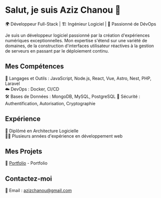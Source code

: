 # Salut, je suis Aziz Chanou 👋

🌍 Développeur Full-Stack | 🏗️ Ingénieur Logiciel | 🚀 Passionné de DévOps

Je suis un développeur logiciel passionné par la création d'expériences numériques exceptionnelles. Mon expertise s'étend sur une variété de domaines, de la construction d'interfaces utilisateur réactives à la gestion de serveurs en passant par le déploiement continu.

## Mes Compétences

🔧 Langages et Outils : JavaScript, Node.js, React, Vue, Astro, Nest, PHP, Laravel  
☁️ DevOps : Docker, CI/CD  
🛠️ Bases de Données : MongoDB, MySQL, PostgreSQL
🔑 Sécurité : Authentification, Autorisation, Cryptographie  

## Expérience

🏢 Diplômé en Architecture Logicielle  
👨‍💻 Plusieurs années d'expérience en développement web 

## Mes Projets

📁 [Portfolio](https://azizch.vercel.app) - Portfolio  

## Contactez-moi

📧 Email : azizchanou@gmail.com  
